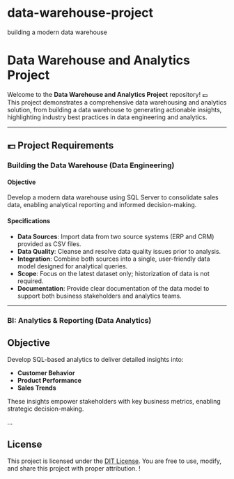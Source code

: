 # data-warehouse-project
building a modern data warehouse 
# Data Warehouse and Analytics Project  

Welcome to the **Data Warehouse and Analytics Project** repository! 💷  
This project demonstrates a comprehensive data warehousing and analytics solution, from building a data warehouse to generating actionable insights, highlighting industry best practices in data engineering and analytics.  

---  

## 💷 Project Requirements  

### Building the Data Warehouse (Data Engineering)  

#### Objective  
Develop a modern data warehouse using SQL Server to consolidate sales data, enabling analytical reporting and informed decision-making.  

#### Specifications  
- **Data Sources**: Import data from two source systems (ERP and CRM) provided as CSV files.  
- **Data Quality**: Cleanse and resolve data quality issues prior to analysis.  
- **Integration**: Combine both sources into a single, user-friendly data model designed for analytical queries.  
- **Scope**: Focus on the latest dataset only; historization of data is not required.  
- **Documentation**: Provide clear documentation of the data model to support both business stakeholders and analytics teams.  

---  
### BI: Analytics & Reporting (Data Analytics)

## Objective
Develop SQL-based analytics to deliver detailed insights into:
- **Customer Behavior**
- **Product Performance** 
- **Sales Trends**

These insights empower stakeholders with key business metrics, enabling strategic decision-making.

...

## License
This project is licensed under the [DIT License](LICENSE). You are free to use, modify, and share this project with proper attribution.
!  
